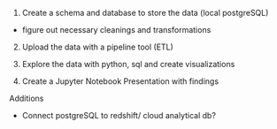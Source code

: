

1) Create a schema and database to store the data (local postgreSQL)

* figure out necessary cleanings and transformations

2) Upload the data with a pipeline tool (ETL)

3) Explore the data with python, sql and create visualizations 

4) Create a Jupyter Notebook Presentation with findings







Additions 

* Connect postgreSQL to redshift/ cloud analytical db?